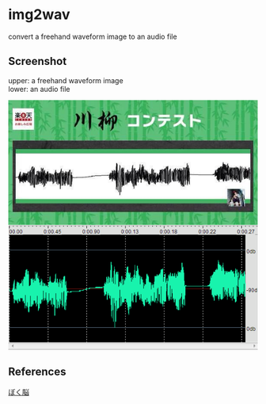 # img2wav

convert a freehand waveform image to an audio file

## Screenshot

upper: a freehand waveform image  
lower: an audio file

![mov/mov.png](mov/mov.png "mov/mov.png")

## References

[ぼく脳](https://twitter.com/_bokunou/status/542279805853396993/photo/1 "ぼく脳")
